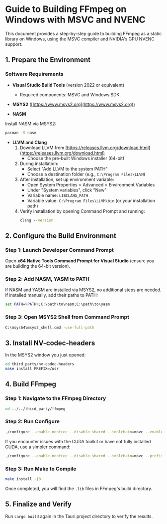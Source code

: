 # Guide to Building FFmpeg on Windows with MSVC and NVENC

This document provides a step-by-step guide to building FFmpeg as a static library on Windows, using the MSVC compiler and NVIDIA's GPU NVENC support.

## 1. Prepare the Environment

### Software Requirements

- **Visual Studio Build Tools** (version 2022 or equivalent)

  - Required components: MSVC and Windows SDK.

- **MSYS2** ([https://www.msys2.org](https://www.msys2.org))

- **NASM**

Install NASM via MSYS2:

```bash
pacman -S nasm
```

- **LLVM and Clang**
  1. Download LLVM from [https://releases.llvm.org/download.html](https://releases.llvm.org/download.html)
     - Choose the pre-built Windows installer (64-bit)
  2. During installation:
     - Select "Add LLVM to the system PATH"
     - Choose a destination folder (e.g., `C:\Program Files\LLVM`)
  3. After installation, set up environment variable:
     - Open System Properties > Advanced > Environment Variables
     - Under "System variables", click "New"
     - Variable name: `LIBCLANG_PATH`
     - Variable value: `C:\Program Files\LLVM\bin` (or your installation path)
  4. Verify installation by opening Command Prompt and running:
     ```cmd
     clang --version
     ```

## 2. Configure the Build Environment

### Step 1: Launch Developer Command Prompt

Open **x64 Native Tools Command Prompt for Visual Studio** (ensure you are building the 64-bit version).

### Step 2: Add NASM, YASM to PATH

If NASM and YASM are installed via MSYS2, no additional steps are needed. If installed manually, add their paths to PATH:

```cmd
set PATH=%PATH%;C:\path\to\nasm;C:\path\to\yasm
```

### Step 3: Open MSYS2 Shell from Command Prompt

```cmd
C:\msys64\msys2_shell.cmd -use-full-path
```

## 3. Install NV-codec-headers

In the MSYS2 window you just opened:

```bash
cd third_party/nv-codec-headers
make install PREFIX=/usr
```

## 4. Build FFmpeg

### Step 1: Navigate to the FFmpeg Directory

```bash
cd ../../third_party/ffmpeg
```

### Step 2: Run Configure

```bash
./configure --enable-nonfree --disable-shared --toolchain=msvc --enable-cuda-nvcc --enable-libnpp --prefix=../ffmpeg-built
```

If you encounter issues with the CUDA toolkit or have not fully installed CUDA, use a simpler command:

```bash
./configure --enable-nonfree --disable-shared --toolchain=msvc --prefix=../ffmpeg-built
```

### Step 3: Run Make to Compile

```bash
make install -j8
```

Once completed, you will find the `.lib` files in FFmpeg's build directory.

## 5. Finalize and Verify

Run `cargo build` again in the Tauri project directory to verify the results.


